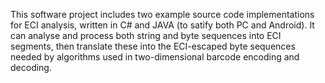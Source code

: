 This software project includes two example source code implementations for ECI analysis, written in C# and JAVA (to satify both PC and Android). It can analyse and process both string and byte sequences into ECI segments, then translate these into the ECI-escaped byte sequences needed by algorithms used in two-dimensional barcode encoding and decoding.
